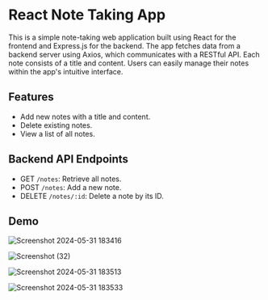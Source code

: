 # React Note Taking App

This is a simple note-taking web application built using React for the frontend and Express.js for the backend.  The app fetches data from a backend server using Axios, which communicates with a RESTful API. Each note consists of a title and content. Users can easily manage their notes within the app's intuitive interface.

## Features

- Add new notes with a title and content.
- Delete existing notes.
- View a list of all notes.

## Backend API Endpoints

- GET `/notes`: Retrieve all notes.
- POST `/notes`: Add a new note.
- DELETE `/notes/:id`: Delete a note by its ID.

## Demo

![Screenshot 2024-05-31 183416](https://github.com/Karansiddiqui/OpenPost/assets/106966063/394bca11-c1d8-4e36-b009-66fa4d8e40aa) 

![Screenshot (32)](https://github.com/Karansiddiqui/OpenPost/assets/106966063/2f978a09-9c5a-4bbe-84f4-7385989f07d1)

![Screenshot 2024-05-31 183513](https://github.com/Karansiddiqui/OpenPost/assets/106966063/35002210-b9e3-4935-9dc0-0f33cb086e48)

![Screenshot 2024-05-31 183533](https://github.com/Karansiddiqui/OpenPost/assets/106966063/70905c09-6c4d-4eb8-b730-60f8b3f39ee7)

